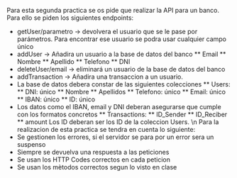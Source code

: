 Para esta segunda practica se os pide que realizar la API para un banco. Para ello se piden los siguientes endpoints:
* getUser/parametro -> devolvera el usuario que se le pase por parámetros. Para encontrar ese usuario se podra usar cualquier campo único
* addUser -> Añadira un usuario a la base de datos del banco
**  Email
**  Nombre
**  Apellido
**  Telefono
**  DNI
* deleteUser/email -> eliminará un usuario de la base de datos del banco
* addTransaction -> Añadira una transaccion a un usuario.
* La base de datos debera constar de las siguientes colecciones
** Users:
** DNI: único
** Nombre
** Apellidos
** Telefono: único
** Email: único
** IBAN: único
** ID: único
* Los datos como el IBAN, email y DNI deberan asegurarse que cumple con los formatos concretos
** Transactions:
** ID_Sender
** ID_Reciber
** amount
Los ID deberan ser los ID de la coleccion Users. \n Para la realizacion de esta practica se tendra en cuenta lo siguiente:
* Se gestionen los errores, si el servidor se para por un error sera un suspenso
* Siempre se devuelva una respuesta a las peticiones
* Se usan los HTTP Codes correctos en cada peticion
* Se usan los mètodos correctos segun lo visto en clase
